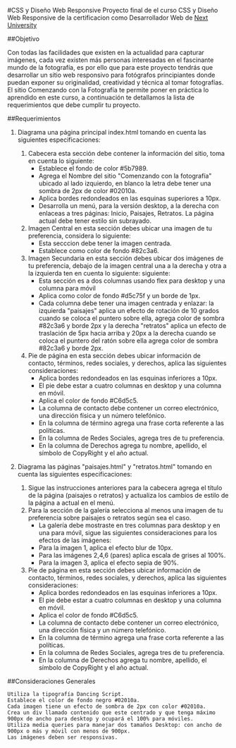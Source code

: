 #CSS y Diseño Web Responsive
Proyecto final de el curso CSS y Diseño Web Responsive de la certificacion como Desarrollador Web de [Next University](https://nextu.com/)

##Objetivo

Con todas las facilidades que existen en la actualidad para capturar imágenes, cada vez existen más personas interesadas en el fascinante mundo de la fotografía, es por ello que para este proyecto tendrás que desarrollar un sitio web responsivo para fotógrafos principiantes donde puedan exponer su originalidad, creatividad y técnica al tomar fotografías. El sitio Comenzando con la Fotografía te permite poner en práctica lo aprendido en este curso, a continuación te detallamos la lista de requerimientos que debe cumplir tu proyecto.

##Requerimientos

1. Diagrama una página principal index.html tomando en cuenta las siguientes especificaciones:

    1. Cabecera esta sección debe contener la información del sitio, toma en cuenta lo siguiente:
       - Establece el fondo de color #5b7989.
       - Agrega el Nombre del sitio "Comenzando con la fotografía" ubicado al lado izquierdo, en blanco la letra debe tener una sombra de 2px de color #02010a.
       - Aplica bordes redondeados en las esquinas superiores a 10px.
       - Desarrolla un menú, para la versión desktop, a la derecha con enlaceas a tres páginas: Inicio, Paisajes, Retratos. La página actual debe tener estilo sin subrayado.
    2. Imagen Central en esta sección debes ubicar una imagen de tu preferencia, considera lo siguiente:
       - Esta secccion debe tener la imagen centrada.
       - Establece como color de fondo #82c3a6.
    3. Imagen Secundaria en esta sección debes ubicar dos imágenes de tu preferencia, debajo de la imagen central una a la derecha y otra a la izquierda ten en cuenta lo siguiente: siguiente:
       - Esta sección es a dos columnas usando flex para desktop y una columna para móvil
       - Aplica como color de fondo #d5c75f y un borde de 1px.
       - Cada columna debe tener una imagen centrada y enlazar: la izquierda "paisajes" aplica un efecto de rotación de 10 grados cuando se coloca el puntero sobre ella, agrega color de sombra #82c3a6 y borde 2px y la derecha "retratos" aplica un efecto de traslación de 5px hacia arriba y 20px a la derecha cuando se coloca el puntero del ratón sobre ella agrega color de sombra #82c3a6 y borde 2px.
    4. Pie de página en esta sección debes ubicar información de contacto, términos, redes sociales, y derechos, aplica las siguientes consideraciones:
       - Aplica bordes redondeados en las esquinas inferiores a 10px.
       - El pie debe estar a cuatro columnas en desktop y una columna en móvil.
       - Aplica el color de fondo #C6d5c5.
       - La columna de contacto debe contener un correo electrónico, una dirección física y un número telefónico.
       - En la columna de término agrega una frase corta referente a las políticas.
       - En la columna de Redes Sociales, agrega tres de tu preferencia.
       - En la columna de Derechos agrega tu nombre, apellido, el símbolo de CopyRight y el año actual.
       
 2. Diagrama las páginas "paisajes.html" y "retratos.html" tomando en cuenta las siguientes especificaciones:

    1. Sigue las instrucciones anteriores para la cabecera agrega el título de la página (paisajes o retratos) y actualiza los cambios de estilo de la página a actual en el menú.
    2. Para la sección de la galería selecciona al menos una imagen de tu preferencia sobre paisajes o retratos según sea el caso.
       - La galería debe mostraste en tres columnas para desktop y en una para móvil, sigue las siguientes consideraciones para los efectos de las imágenes:
       - Para la imagen 1, aplica el efecto blur de 10px.
       - Para las imágenes 2,4,6 (pares) aplica escala de grises al 100%.
       - Para la imagen 3, aplica el efecto sepia de 90%.
    3. Pie de página en esta sección debes ubicar información de contacto, términos, redes sociales, y derechos, aplica las siguientes consideraciones:
       - Aplica bordes redondeados en las esquinas inferiores a 10px.
       - El pie debe estar a cuatro columnas en desktop y una columna en móvil.
       - Aplica el color de fondo #C6d5c5.
       - La columna de contacto debe contener un correo electrónico, una dirección física y un número telefónico.
       - En la columna de término agrega una frase corta referente a las políticas.
       - En la columna de Redes Sociales, agrega tres de tu preferencia.
       - En la columna de Derechos agrega tu nombre, apellido, el símbolo de CopyRight y el año actual.
       
       
##Consideraciones Generales

    Utiliza la tipografía Dancing Script.
    Establece el color de fondo negro #02010a.
    Cada imagen tiene un efecto de sombra de 2px con color #02010a.
    Crea un div llamado contenido que este centrado y que tenga máximo 900px de ancho para desktop y ocupará el 100% para móviles.
    Utiliza media queries para manejar dos tamaños Desktop: con ancho de 900px o más y móvil con menos de 900px.
    Las imágenes deben ser responsivas.





